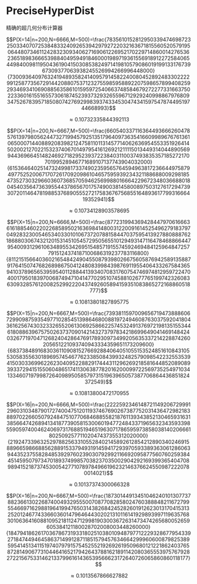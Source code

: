 # PreciseHyperDist
精确的超几何分布计算器

$$P(X=14|n=200,N=6666,M=500)=\frac{78356101528129503394746987232503340707253848332409265394297927220321636718155605205791950644807346112428323093406271690612269521702297148600142765362365189836665398840495949184600019897193615569189122725840654498400981195043619041503085382497141981057908601919913317673967309377063938245526994266996448000}{730093640976324194893582414095791458224008045289248330222299125877356729144208807537123275598595889220759865789940825929346934106908856358610159597254066374858467927227733166375022336016155165573061874523937329326559671292924099886797680934752678395718508074276929983937433453047434159754787449519744668993}$$

$$\approx0.10732335844392113$$

$$P(X=14|n=200,N=6667,M=500)=\frac{660540337116364493666260478576139798056244732719945792513517964097363541660998967676136106500071440889208398212475811011314577140626369545533519264145020021270221532374067014979541612692121111501344931404489056994436966451482469271829523937223840311003749383535718527217070199528946771689107137743904032000}{6153646402514732499817337490235956576459496381723664497587949775252006717072617092098610465759593923432118868800929818547352730329660360736857059462569988016664229672348036688018045403564736395544378656701757490038145800897503127617294739307201146478198853768905552721758367675685516489361779931666419352941}$$

$$\approx0.10734128903578695$$

$$P(X=15|n=200,N=6666,M=500)=\frac{8772319943694284479706166636161885460220226858950216369841480031220091614525496279183797049283230054653403301010673720788158447037595413927880888762186880306743212015314510545729505655101294931471164784688664479540093129610634895534269515485719155745924694841259648472577915124374187100686319237783116800}{81121515664036021654842490455087939802667560587694258913588791764150747682689867504124808399843987691195540643326758436594103789656539595401128844139340708317607547469748129597224704001795018397006874947104147702951074588102677765199742326083630932857612008252992220437492605894159351083865272168860518777}$$

$$\approx0.10813801827895775$$

$$P(X=15|n=200,N=6667,M=500)=\frac{73938115970096567194738886067299098759354977102854513986468008819724946087630375920418043616256743032332655206130692586622574532491376972198135155344618088639675750263737090142143273797834218699649041469148424032677197047126824042864769178930973499205635337214228874260205651221093740943334359651173209600}{683738489168303611090815276692884064051055153524851610843105530583556301896957454677623385084399324825790985422325535394150303369962262304095228829174443112962692185816448520890893933729415155060486517411306387782016200099722569735254971034133460719799872640989505857973151963965057387706864436851824372549}$$

$$\approx0.10813800472170955$$

$$P(X=16|n=200,N=6666,M=500)=\frac{222259234614872114920672999129603103487901727400475120119374676902673877520314364729821838897022660507924847510770684688558218761139343852130465931631385664742689413418773905815300601947724843371965632343593398559059740046240697317688519465196307178659597385803814020666180250925771102047437355312020000}{2192473396325297882563310552840214589261285421289034024691588966598668856288915337949319145941729397059338936306128606394435237558284853929760239030792992116692095877560760259384451459507973470189374998570382370350029042921693993654047089894152187374530054277107897849661962321463766245509872220780014021}$$

$$\approx0.10137374300066328$$

$$P(X=16|n=200,N=6667,M=500)=\frac{1873014491345104624010130773788236613022687400493295550070877082858024760388848211672799554669716298819641994765031438268424528260191262301317041531325201246774336603601479646443020213101161419298939971196357683010636416088109521811247129981903003672631473474265680052659605384121180028702008003448260000}{18479418626170367867319331802510380109487977122293286779543392718474494645863714991287118515794576346642999606008798253895954145134115197407979157545255219269261950968012122186240376587281490677310446416521794264378816218911420803655539757679282722156753314621337996161436539566623172640726065860860118177}$$

$$\approx0.1013567866627882$$

